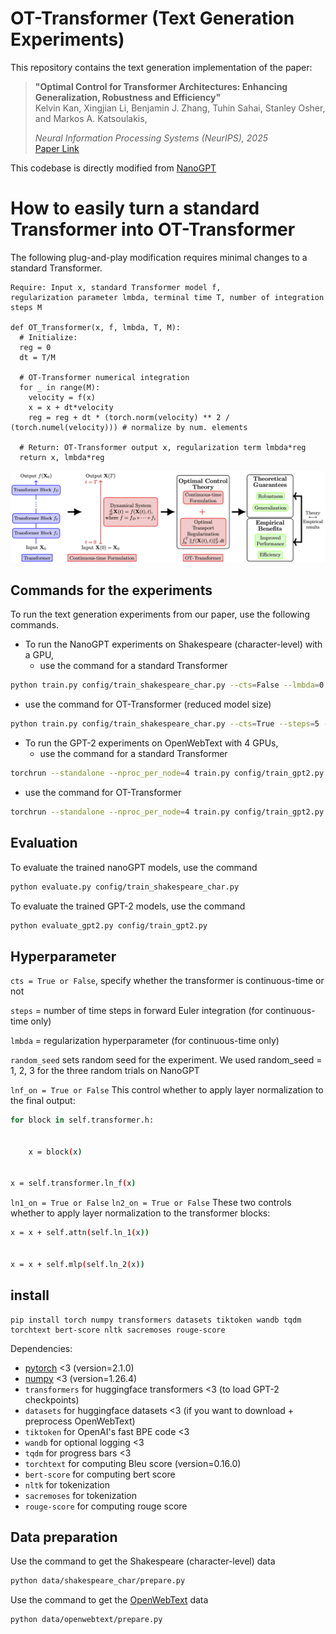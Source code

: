 # OT-Transformer (Text Generation Experiments)

This repository contains the text generation implementation of the paper:

> **"Optimal Control for Transformer Architectures: Enhancing Generalization, Robustness and Efficiency"**  
> Kelvin Kan, Xingjian Li, Benjamin J. Zhang, Tuhin Sahai, Stanley Osher, and Markos A. Katsoulakis, 
> 
> *Neural Information Processing Systems (NeurIPS), 2025*  
> [Paper Link](https://arxiv.org/pdf/2505.13499?)

This codebase is directly modified from [NanoGPT](https://github.com/karpathy/nanoGPT)

# How to easily turn a standard Transformer into OT-Transformer

The following plug-and-play modification requires minimal changes to a standard Transformer.

```
Require: Input x, standard Transformer model f, 
regularization parameter lmbda, terminal time T, number of integration steps M

def OT_Transformer(x, f, lmbda, T, M):
  # Initialize: 
  reg = 0 
  dt = T/M
  
  # OT-Transformer numerical integration
  for _ in range(M):
    velocity = f(x)
    x = x + dt*velocity
    reg = reg + dt * (torch.norm(velocity) ** 2 / (torch.numel(velocity))) # normalize by num. elements
    
  # Return: OT-Transformer output x, regularization term lmbda*reg
  return x, lmbda*reg
```

![OT-Transformer](assets/OT-Transformer.png)

## Commands for the experiments

To run the text generation experiments from our paper, use the following commands.

- To run the NanoGPT experiments on Shakespeare (character-level) with a GPU, 
  - use the command for a standard Transformer
```sh
python train.py config/train_shakespeare_char.py --cts=False --lmbda=0.0 --random_seed=1
```

  - use the command for OT-Transformer (reduced model size)
```sh
python train.py config/train_shakespeare_char.py --cts=True --steps=5 --lmbda=1.0 --n_layer=5 --n_head=5 --n_embd=320 --random_seed=1
```

- To run the GPT-2 experiments on OpenWebText with 4 GPUs,
  - use the command for a standard Transformer
```sh
torchrun --standalone --nproc_per_node=4 train.py config/train_gpt2.py --cts=False --lmbda=0.0 --random_seed=1
```

  - use the command for OT-Transformer
```sh
torchrun --standalone --nproc_per_node=4 train.py config/train_gpt2.py --cts=True --steps=10 --lmbda=0.1 --random_seed=1
```

## Evaluation

To evaluate the trained nanoGPT models, use the command
```sh
python evaluate.py config/train_shakespeare_char.py
```

To evaluate the trained GPT-2 models, use the command
```sh
python evaluate_gpt2.py config/train_gpt2.py
```

## Hyperparameter

`cts = True or False`, specify whether the transformer is continuous-time or not

`steps` = number of time steps in forward Euler integration (for continuous-time only)

`lmbda` = regularization hyperparameter (for continuous-time only)

`random_seed` sets random seed for the experiment. We used random_seed = 1, 2, 3 for the three random trials on NanoGPT

`lnf_on = True or False` This control whether to apply layer normalization to the final output:

```sh
for block in self.transformer.h:


    x = block(x)


x = self.transformer.ln_f(x)

```

`ln1_on = True or False` `ln2_on = True or False` These two controls whether to apply layer normalization to the transformer blocks:

```sh
x = x + self.attn(self.ln_1(x))


x = x + self.mlp(self.ln_2(x))
```


## install

```
pip install torch numpy transformers datasets tiktoken wandb tqdm torchtext bert-score nltk sacremoses rouge-score
```

Dependencies:

- [pytorch](https://pytorch.org) <3 (version=2.1.0)
- [numpy](https://numpy.org/install/) <3 (version=1.26.4)
-  `transformers` for huggingface transformers <3 (to load GPT-2 checkpoints)
-  `datasets` for huggingface datasets <3 (if you want to download + preprocess OpenWebText)
-  `tiktoken` for OpenAI's fast BPE code <3
-  `wandb` for optional logging <3
-  `tqdm` for progress bars <3
-  `torchtext` for computing Bleu score (version=0.16.0)
-  `bert-score` for computing bert score
-  `nltk` for tokenization
-  `sacremoses` for tokenization
-  `rouge-score` for computing rouge score

## Data preparation

Use the command to get the Shakespeare (character-level) data
```sh
python data/shakespeare_char/prepare.py
```

Use the command to get the [OpenWebText](https://openwebtext2.readthedocs.io/en/latest/) data
```sh
python data/openwebtext/prepare.py
```